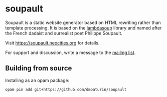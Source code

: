 soupault
========

Soupault is a static website generator based on HTML rewriting rather than template
processing. It is based on the [lambdasoup](http://aantron.github.io/lambdasoup/) library and named after
the French dadaist and surrealist poet Philippe Soupault.

Visit https://soupault.neocities.org for details.

For support and discussion, write a message to the [mailing list](https://lists.sr.ht/~dmbaturin/soupault).

## Building from source

Installing as an opam package:

```
opam pin add git+https://github.com/dmbaturin/soupault
```
